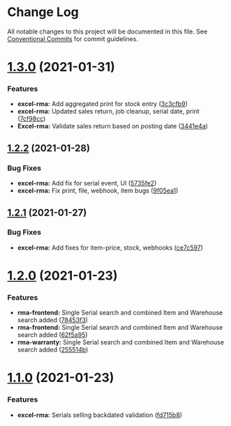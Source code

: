 # Change Log

All notable changes to this project will be documented in this file.
See [Conventional Commits](https://conventionalcommits.org) for commit guidelines.

# [1.3.0](https://gitlab.com/castlecraft/excel-rma/compare/rma-server@1.2.2...rma-server@1.3.0) (2021-01-31)


### Features

* **excel-rma:** Add aggregated print for stock entry ([3c3cfb9](https://gitlab.com/castlecraft/excel-rma/commit/3c3cfb95b4e54a4c11fac46c6596554b0949e7d5))
* **excel-rma:** Updated sales return, job cleanup, serial date, print ([7cf98cc](https://gitlab.com/castlecraft/excel-rma/commit/7cf98ccf54da049b6b4cf280be60af08beb9fb53))
* **Excel-rma:** Validate sales return based on posting date ([3441e4a](https://gitlab.com/castlecraft/excel-rma/commit/3441e4acad2bd079706250269d95c3795979cec1))





## [1.2.2](https://gitlab.com/castlecraft/excel-rma/compare/rma-server@1.2.1...rma-server@1.2.2) (2021-01-28)


### Bug Fixes

* **excel-rma:** Add fix for serial event, UI ([5735fe2](https://gitlab.com/castlecraft/excel-rma/commit/5735fe226361cbca47d10850c8f608a5611ec7e8))
* **excel-rma:** Fix print, file, webhook, item bugs ([9f05ea1](https://gitlab.com/castlecraft/excel-rma/commit/9f05ea13dbfead3bddd8c094886c6999fb1f4c83))





## [1.2.1](https://gitlab.com/castlecraft/excel-rma/compare/rma-server@1.2.0...rma-server@1.2.1) (2021-01-27)


### Bug Fixes

* **excel-rma:** Add fixes for item-price, stock, webhooks ([ce7c597](https://gitlab.com/castlecraft/excel-rma/commit/ce7c597cfd14691cabd0cba66a0cfec080ada4df))





# [1.2.0](https://gitlab.com/castlecraft/excel-rma/compare/rma-server@1.1.0...rma-server@1.2.0) (2021-01-23)


### Features

* **rma-frontend:** Single Serial search and combined Item and Warehouse search added ([78453f3](https://gitlab.com/castlecraft/excel-rma/commit/78453f3b0744493d7df7f78632dc39e85b0bbb9e))
* **rma-frontend:** Single Serial search and combined Item and Warehouse search added ([62f5a95](https://gitlab.com/castlecraft/excel-rma/commit/62f5a957089f4aae0eb5a5e38920aec1226370c9))
* **rma-warranty:** Single Serial search and combined Item and Warehouse search added ([255514b](https://gitlab.com/castlecraft/excel-rma/commit/255514bde4b8324d5afef3f8fb5c18be4ff919e0))





# [1.1.0](https://gitlab.com/castlecraft/excel-rma/compare/rma-server@1.0.0...rma-server@1.1.0) (2021-01-23)


### Features

* **excel-rma:** Serials selling backdated validation ([fd715b8](https://gitlab.com/castlecraft/excel-rma/commit/fd715b8567b15e58c60eb9b7669b4d45244064d1))
